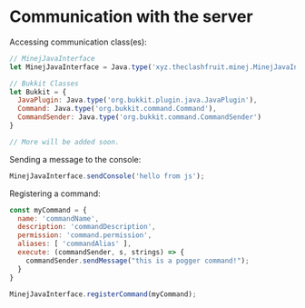 # Communication with the server

Accessing communication class(es):
```js
// MinejJavaInterface
let MinejJavaInterface = Java.type('xyz.theclashfruit.minej.MinejJavaInterface');

// Bukkit Classes
let Bukkit = {
  JavaPlugin: Java.type('org.bukkit.plugin.java.JavaPlugin'),
  Command: Java.type('org.bukkit.command.Command'),
  CommandSender: Java.type('org.bukkit.command.CommandSender')
}

// More will be added soon.
```

Sending a message to the console:
```js
MinejJavaInterface.sendConsole('hello from js');
```

Registering a command:
```js
const myCommand = {
  name: 'commandName', 
  description: 'commandDescription',
  permission: 'command.permission',
  aliases: [ 'commandAlias' ],
  execute: (commandSender, s, strings) => {
    commandSender.sendMessage("this is a pogger command!");
  }
}

MinejJavaInterface.registerCommand(myCommand);
```
